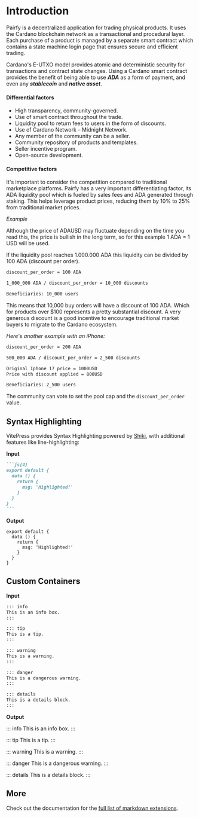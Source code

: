# Introduction

Pairfy is a decentralized application for trading physical products. It uses the Cardano blockchain network as a transactional and procedural layer.
Each purchase of a product is managed by a separate smart contract which contains a state machine login page that ensures secure and efficient trading.

Cardano's E-UTXO model provides atomic and deterministic security for transactions and contract state changes.
Using a Cardano smart contract provides the benefit of being able to use **_ADA_** as a form of payment, and even any **_stablecoin_** and **_native asset_**.

#### Differential factors

- High transparency, community-governed.
- Use of smart contract throughout the trade.
- Liquidity pool to return fees to users in the form of discounts.
- Use of Cardano Network – Midnight Network.
- Any member of the community can be a seller.
- Community repository of products and templates.
- Seller incentive program.
- Open-source development.

#### Competitive factors

It's important to consider the competition compared to traditional marketplace platforms.
Pairfy has a very important differentiating factor, its ADA liquidity pool which is fueled by sales fees and ADA generated through staking.
This helps leverage product prices, reducing them by 10% to 25% from traditional market prices.

_Example_

Although the price of ADAUSD may fluctuate depending on the time you read this, 
the price is bullish in the long term, so for this example 1 ADA = 1 USD will be used.

If the liquidity pool reaches 1.000.000 ADA this liquidity can be
divided by 100 ADA (discount per order).

```md
discount_per_order = 100 ADA

1_000_000 ADA / discount_per_order = 10_000 discounts

Beneficiaries: 10_000 users
```

This means that 10,000 buy orders will have a discount of 100 ADA.
Which for products over $100 represents a pretty substantial discount. 
A very generous discount is a good incentive to encourage traditional market buyers to migrate to the Cardano ecosystem.


_Here's another example with an iPhone:_


```md
discount_per_order = 200 ADA

500_000 ADA / discount_per_order = 2_500 discounts

Original Iphone 17 price = 1000USD
Price with discount applied = 800USD

Beneficiaries: 2_500 users 

```


The community can vote to set the pool cap and the `discount_per_order` value.



## Syntax Highlighting

VitePress provides Syntax Highlighting powered by [Shiki](https://github.com/shikijs/shiki), with additional features like line-highlighting:

**Input**

````md
```js{4}
export default {
  data () {
    return {
      msg: 'Highlighted!'
    }
  }
}
```
````

**Output**

```js{4}
export default {
  data () {
    return {
      msg: 'Highlighted!'
    }
  }
}
```

## Custom Containers

**Input**

```md
::: info
This is an info box.
:::

::: tip
This is a tip.
:::

::: warning
This is a warning.
:::

::: danger
This is a dangerous warning.
:::

::: details
This is a details block.
:::
```

**Output**

::: info
This is an info box.
:::

::: tip
This is a tip.
:::

::: warning
This is a warning.
:::

::: danger
This is a dangerous warning.
:::

::: details
This is a details block.
:::

## More

Check out the documentation for the [full list of markdown extensions](https://vitepress.dev/guide/markdown).
